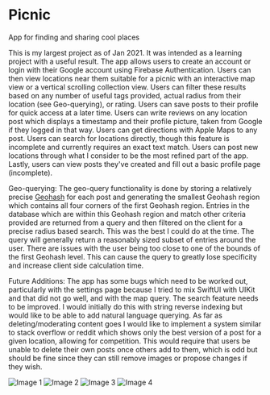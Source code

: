 # Picnic
App for finding and sharing cool places

This is my largest project as of Jan 2021. It was intended as a learning project with a useful result. The app allows users to create an account or login with their Google account using Firebase Authentication. Users can then view locations near them suitable for a picnic with an interactive map view or a vertical scrolling collection view. Users can filter these results based on any number of useful tags provided, actual radius from their location (see Geo-querying), or rating. Users can save posts to their profile for quick access at a later time. Users can write reviews on any location post which displays a timestamp and their profile picture, taken from Google if they logged in that way. Users can get directions with Apple Maps to any post. Users can search for locations directly, though this feature is incomplete and currently requires an exact text match. Users can post new locations through what I consider to be the most refined part of the app. Lastly, users can view posts they've created and fill out a basic profile page (incomplete).

Geo-querying:
The geo-query functionality is done by storing a relatively precise [Geohash](https://en.wikipedia.org/wiki/Geohash) for each post and generating the smallest Geohash region which contains all four corners of the first Geohash region. Entries in the database which are within this Geohash region and match other criteria provided are returned from a query and then filtered on the client for a precise radius based search. This was the best I could do at the time. The query will generally return a reasonably sized subset of entries around the user. There are issues with the user being too close to one of the bounds of the first Geohash level. This can cause the query to greatly lose specificity and increase client side calculation time.

Future Additions:
The app has some bugs which need to be worked out, particularly with the settings page because I tried to mix SwiftUI with UIKit and that did not go well, and with the map query. The search feature needs to be improved. I would initially do this with string reverse indexing but would like to be able to add natural language querying. As far as deleting/moderating content goes I would like to implement a system similar to stack overflow or reddit which shows only the best version of a post for a given location, allowing for competition. This would require that users be unable to delete their own posts once others add to them, which is odd but should be fine since they can still remove images or propose changes if they wish.

![Image 1](https://github.com/burns534/Picnic/blob/master/IMG_1639.jpeg)
![Image 2](https://github.com/burns534/Picnic/blob/master/IMG_1640.jpeg)
![Image 3](https://github.com/burns534/Picnic/blob/master/IMG_1641.jpeg)
![Image 4](https://github.com/burns534/Picnic/blob/master/IMG_1642.jpeg)


